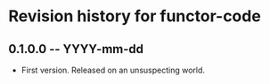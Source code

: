 # Revision history for functor-code

## 0.1.0.0 -- YYYY-mm-dd

* First version. Released on an unsuspecting world.
